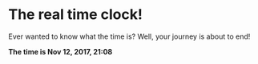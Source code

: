 # The real time clock!

Ever wanted to know what the time is? Well, your journey is about to end!

**The time is Nov 12, 2017, 21:08**